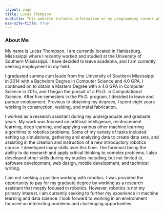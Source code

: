 ```yaml
---
layout: page
title: Lucas Thompson
subtitle: This website includes information on my programming career which includes information about me, my education, and projects I've worked on.
use-site-title: true
---
```


### About Me

My name is Lucas Thompson. I am currently located in Hattiesburg, Mississippi where I recently worked and studied at the University of Southern Mississippi. I have decided to leave academia, and I am currently seeking employment in my field.

I graduated summa cum laude from the University of Southern Mississippi in 2014 with a Bachelors Degree in Computer Science and 4.0 GPA. I continued on to obtain a Masters Degree with a 4.0 GPA in Computer Science in 2015, and I began the pursuit of a Ph.D. in Computational Science. After five semesters in the Ph.D. program, I decided to leave and pursue employment. Previous to obtaining my degrees, I spent eight years working in construction, welding, and metal fabrication.

I worked as a research assistant during my undergraduate and graduate years. My work was focused on artificial intelligence, reinforcement learning, deep learning, and applying various other machine learning algorithms to robotics problems. Some of my variety of tasks included setting up simulations, gathering and analyzing data to create data sets, and assisting in the creation and instruction of a new introductory robotics course. I developed many skills over this time. The foremost being the ability to do research and apply critical thinking to complex problems. I also developed other skills during my studies including, but not limited to, software development, web design, mobile development, and technical writing.

I am not seeking a position working with robotics. I was provided the opportunity to pay for my graduate degree by working as a research assistant that mostly focused in robotics. However, robotics is not my primary interest. I am currently seeking to further my experience in machine learning and data science. I look forward to working in an environment focused on interesting problems and challenging opportunities.

